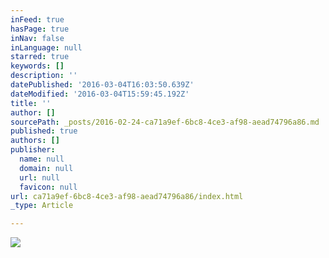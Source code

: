 ```yaml
---
inFeed: true
hasPage: true
inNav: false
inLanguage: null
starred: true
keywords: []
description: ''
datePublished: '2016-03-04T16:03:50.639Z'
dateModified: '2016-03-04T15:59:45.192Z'
title: ''
author: []
sourcePath: _posts/2016-02-24-ca71a9ef-6bc8-4ce3-af98-aead74796a86.md
published: true
authors: []
publisher:
  name: null
  domain: null
  url: null
  favicon: null
url: ca71a9ef-6bc8-4ce3-af98-aead74796a86/index.html
_type: Article

---
```

![](https://s3-us-west-2.amazonaws.com/the-grid-img/p/4cfb5cec1df623730766ac2eec1cc201eb0366af.jpg)